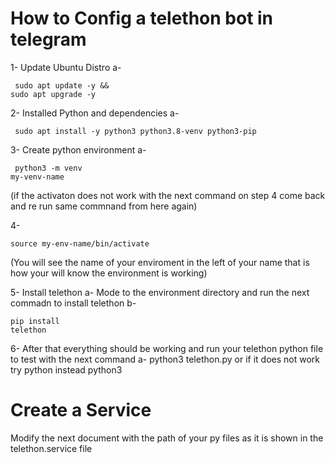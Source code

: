 # How to Config a telethon bot in telegram

1- Update Ubuntu Distro
  a- <pre><code> sudo apt update -y && sudo apt upgrade -y </code></pre>
2- Installed Python and dependencies
  a- <pre><code> sudo apt install -y python3 python3.8-venv python3-pip </code></pre>
  
3- Create python environment
   a-<pre><code> python3 -m venv my-venv-name </code></pre> (if the activaton does not work with the next command on step 4 come back and re run same commnand from here again)

4- <pre><code>source my-env-name/bin/activate </code></pre> (You will see the name of your enviroment in the left of your name that is how your will know the environment is working)

5- Install telethon
  a- Mode to the environment directory and run the next commadn to install telethon
    b- <pre><code>pip install telethon</code></pre>

6- After that everything should be working and run your telethon python file to test with the next command 
    a- python3 telethon.py or if it does not work try python instead python3


# Create a Service
Modify the next document with the path of your py files as it is shown in the telethon.service file
  

